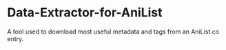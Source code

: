 # Data-Extractor-for-AniList
A tool used to download most useful metadata and tags from an AniList.co entry.
